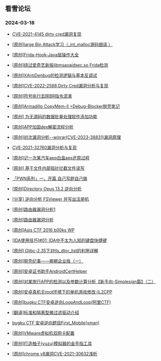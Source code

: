 ## 看雪论坛 
### 2024-03-18

+ [CVE-2021-4145 dirty cred漏洞复现](https://bbs.kanxue.com/thread-280878.htm)

+ [[原创]large Bin Attack学习（_int_malloc源码细读 ）](https://bbs.kanxue.com/thread-280827.htm)

+ [[原创]Frida-Hook-Java层操作大全](https://bbs.kanxue.com/thread-280758.htm)

+ [[原创]绕过爱奇艺新版libmsaoaidsec.so Frida检测](https://bbs.kanxue.com/thread-280754.htm)

+ [[原创]XAntiDenbug的检测逻辑与基本反调试](https://bbs.kanxue.com/thread-280746.htm)

+ [[原创]CVE-2022-2588 Dirty Cred漏洞分析与复现](https://bbs.kanxue.com/thread-280741.htm)

+ [[原创]符号执行去除BR指令混淆](https://bbs.kanxue.com/thread-280737.htm)

+ [[原创]Armadillo CopyMem-ll +Debug-Blocker脱壳笔记](https://bbs.kanxue.com/thread-280718.htm)

+ [[原创] 为无源码的数据批量处理软件添加功能](https://bbs.kanxue.com/thread-280688.htm)

+ [[原创]APP加固dex解密流程分析](https://bbs.kanxue.com/thread-280609.htm)

+ [[原创]初次漏洞分析--winrar(CVE-2023-38831)漏洞原理](https://bbs.kanxue.com/thread-280605.htm)

+ [CVE-2021-32760漏洞分析与复现](https://bbs.kanxue.com/thread-280604.htm)

+ [[原创]记一次某汽车app白盒aes还原过程](https://bbs.kanxue.com/thread-280600.htm)

+ [[原创] 基于文件内部指针拦截文件读写](https://bbs.kanxue.com/thread-280584.htm)

+ [「PWN系列」一、开篇 自己写题自己做](https://bbs.kanxue.com/thread-280581.htm)

+ [[原创]Directory Opus 13.2 逆向分析](https://bbs.kanxue.com/thread-280562.htm)

+ [[分享] 逆向分析 FSViewer 并写出注册机](https://bbs.kanxue.com/thread-280543.htm)

+ [[原创]路由器漏洞分析1](https://bbs.kanxue.com/thread-280540.htm)

+ [[原创]路由器漏洞分析](https://bbs.kanxue.com/thread-280539.htm)

+ [[原创]Asis CTF 2016 b00ks WP](https://bbs.kanxue.com/thread-280533.htm)

+ [[IDA使用技巧]#01: IDA中不太为人知的键盘快捷键](https://bbs.kanxue.com/thread-280521.htm)

+ [[原创] Glibc-2.35下对tls_dtor_list的利用详解](https://bbs.kanxue.com/thread-280518.htm)

+ [[原创]脱壳纪事——梆梆企业版（一）](https://bbs.kanxue.com/thread-280513.htm)

+ [[原创]安卓证书助手AndroidCertHelper](https://bbs.kanxue.com/thread-280510.htm)

+ [[原创]对某旅行APP的检测以及参数计算分析【新手向-Simplesign篇】（二）](https://bbs.kanxue.com/thread-280501.htm)

+ [[原创]安卓真机无root环境下的单机游戏修改-IL2CPP](https://bbs.kanxue.com/thread-280500.htm)

+ [[原创]bugku CTF安卓逆向LoopAndLoop(阿里CTF)](https://bbs.kanxue.com/thread-280496.htm)

+ [[翻译]标准和隔离型微过滤驱动介绍](https://bbs.kanxue.com/thread-280495.htm)

+ [bugku CTF 安卓逆向题目First_Mobile(xman)](https://bbs.kanxue.com/thread-280488.htm)

+ [[原创]VMware虚拟机双网卡配置](https://bbs.kanxue.com/thread-280485.htm)

+ [[原创]打造柚子(yuzu)模拟器的金手指工具](https://bbs.kanxue.com/thread-280894.htm)

+ [[原创]chrome v8漏洞CVE-2021-30632浅析](https://bbs.kanxue.com/thread-280905.htm)

